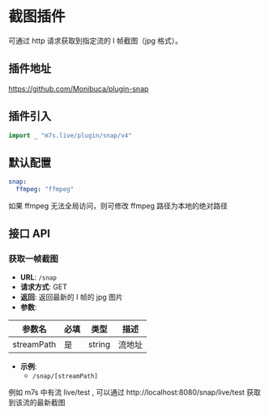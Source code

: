 # 截图插件

可通过 http 请求获取到指定流的 I 帧截图（jpg 格式）。

## 插件地址

https://github.com/Monibuca/plugin-snap

## 插件引入

```go
import _ "m7s.live/plugin/snap/v4"
```

## 默认配置

```yaml
snap:
  ffmpeg: "ffmpeg"
```

如果 ffmpeg 无法全局访问，则可修改 ffmpeg 路径为本地的绝对路径

## 接口 API

### 获取一帧截图

- **URL**: `/snap`
- **请求方式**: GET
- **返回**: 返回最新的 I 帧的 jpg 图片
- **参数**:

| 参数名     | 必填 | 类型   | 描述   |
| ---------- | ---- | ------ | ------ |
| streamPath | 是   | string | 流地址 |

- **示例**:
  - `/snap/[streamPath]`

例如 m7s 中有流 live/test , 可以通过 http://localhost:8080/snap/live/test 获取到该流的最新截图
